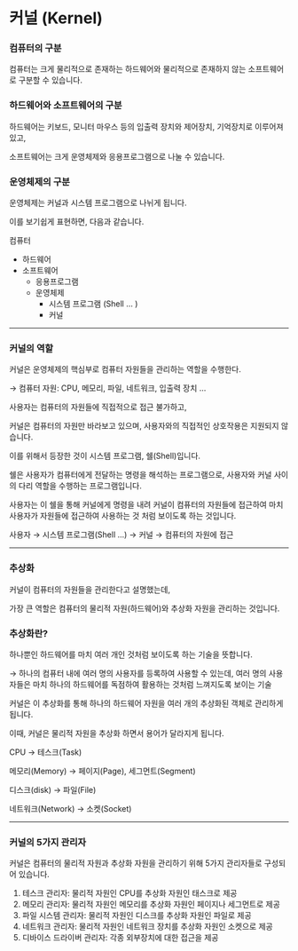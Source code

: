 # 커널 (Kernel)

### 컴퓨터의 구분

컴퓨터는 크게 물리적으로 존재하는 하드웨어와 물리적으로 존재하지 않는 소프트웨어로 구분할 수 있습니다.

### 하드웨어와 소프트웨어의 구분

하드웨어는 키보드, 모니터 마우스 등의 입출력 장치와 제어장치, 기억장치로 이루어져있고,

소프트웨어는 크게 운영체제와 응용프로그램으로 나눌 수 있습니다.

### 운영체제의 구분

운영체제는 커널과 시스템 프로그램으로 나뉘게 됩니다.

이를 보기쉽게 표현하면, 다음과 같습니다.

컴퓨터

- 하드웨어
- 소프트웨어
    - 응용프로그램
    - 운영체제
        - 시스템 프로그램 (Shell … )
        - 커널

---

### 커널의 역할

커널은 운영체제의 핵심부로 컴퓨터 자원들을 관리하는 역할을 수행한다.

→ 컴퓨터 자원: CPU, 메모리, 파일, 네트워크, 입출력 장치 …

사용자는 컴퓨터의 자원들에 직접적으로 접근 불가하고,

커널은 컴퓨터의 자원만 바라보고 있으며, 사용자와의 직접적인 상호작용은 지원되지 않습니다.

이를 위해서 등장한 것이 시스템 프로그램, 쉘(Shell)입니다.

쉘은 사용자가 컴퓨터에게 전달하는 명령을 해석하는 프로그램으로, 사용자와 커널 사이의 다리 역할을 수행하는 프로그램입니다.

사용자는 이 쉘을 통해 커널에게 명령을 내려 커널이 컴퓨터의 자원들에 접근하여 마치 사용자가 자원들에 접근하여 사용하는 것 처럼 보이도록 하는 것입니다.

사용자 → 시스템 프로그램(Shell …) → 커널 → 컴퓨터의 자원에 접근

---

### 추상화

커널이 컴퓨터의 자원들을 관리한다고 설명했는데,

가장 큰 역할은 컴퓨터의 물리적 자원(하드웨어)와 추상화 자원을 관리하는 것입니다.

### 추상화란?

하나뿐인 하드웨어를 마치 여러 개인 것처럼 보이도록 하는 기술을 뜻합니다.

→ 하나의 컴퓨터 내에 여러 명의 사용자를 등록하여 사용할 수 있는데, 여러 명의 사용자들은 마치 하나의 하드웨어를 독점하여 활용하는 것처럼 느껴지도록 보이는 기술

커널은 이 추상화를 통해 하나의 하드웨어 자원을 여러 개의 추상화된 객체로 관리하게 됩니다.

이때, 커널은 물리적 자원을 추상화 하면서 용어가 달라지게 됩니다.

CPU → 테스크(Task)

메모리(Memory) → 페이지(Page), 세그먼트(Segment)

디스크(disk) → 파일(File)

네트워크(Network) → 소켓(Socket)

---

### 커널의 5가지 관리자

커널은 컴퓨터의 물리적 자원과 추상화 자원을 관리하기 위해 5가지 관리자들로 구성되어 있습니다.

1. 테스크 관리자: 물리적 자원인 CPU를 추상화 자원인 태스크로 제공
2. 메모리 관리자: 물리적 자원인 메모리를 추상화 자원인 페이지나 세그먼트로 제공
3. 파일 시스템 관리자: 물리적 자원인 디스크를 추상화 자원인 파일로 제공
4. 네트워크 관리자: 물리적 자원인 네트워크 장치를 추상화 자원인 소켓으로 제공
5. 디바이스 드라이버 관리자: 각종 외부장치에 대한 접근을 제공